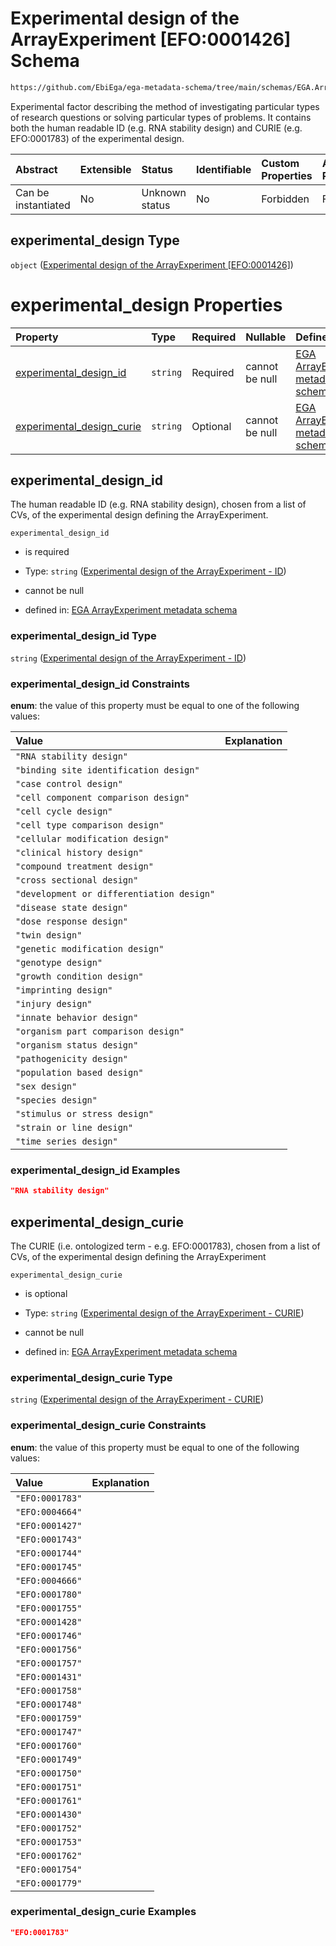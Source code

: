 # Experimental design of the ArrayExperiment \[EFO:0001426] Schema

```txt
https://github.com/EbiEga/ega-metadata-schema/tree/main/schemas/EGA.ArrayExperiment.json#/properties/experimental_design
```

Experimental factor describing the method of investigating particular types of research questions or solving particular types of problems. It contains both the human readable ID (e.g. RNA stability design) and CURIE (e.g. EFO:0001783) of the experimental design.

| Abstract            | Extensible | Status         | Identifiable | Custom Properties | Additional Properties | Access Restrictions | Defined In                                                                          |
| :------------------ | :--------- | :------------- | :----------- | :---------------- | :-------------------- | :------------------ | :---------------------------------------------------------------------------------- |
| Can be instantiated | No         | Unknown status | No           | Forbidden         | Forbidden             | none                | [EGA.ArrayExperiment.json*](../out/EGA.ArrayExperiment.json "open original schema") |

## experimental_design Type

`object` ([Experimental design of the ArrayExperiment \[EFO:0001426\]](ega-1-properties-experimental-design-of-the-arrayexperiment-efo0001426.md))

# experimental_design Properties

| Property                                                | Type     | Required | Nullable       | Defined by                                                                                                                                                                                                                                                                                                                                     |
| :------------------------------------------------------ | :------- | :------- | :------------- | :--------------------------------------------------------------------------------------------------------------------------------------------------------------------------------------------------------------------------------------------------------------------------------------------------------------------------------------------- |
| [experimental_design_id](#experimental_design_id)       | `string` | Required | cannot be null | [EGA ArrayExperiment metadata schema](ega-1-properties-experimental-design-of-the-arrayexperiment-efo0001426-properties-experimental-design-of-the-arrayexperiment---id.md "https://github.com/EbiEga/ega-metadata-schema/tree/main/schemas/EGA.ArrayExperiment.json#/properties/experimental_design/properties/experimental_design_id")       |
| [experimental_design_curie](#experimental_design_curie) | `string` | Optional | cannot be null | [EGA ArrayExperiment metadata schema](ega-1-properties-experimental-design-of-the-arrayexperiment-efo0001426-properties-experimental-design-of-the-arrayexperiment---curie.md "https://github.com/EbiEga/ega-metadata-schema/tree/main/schemas/EGA.ArrayExperiment.json#/properties/experimental_design/properties/experimental_design_curie") |

## experimental_design_id

The human readable ID (e.g. RNA stability design), chosen from a list of CVs, of the experimental design defining the ArrayExperiment.

`experimental_design_id`

*   is required

*   Type: `string` ([Experimental design of the ArrayExperiment - ID](ega-1-properties-experimental-design-of-the-arrayexperiment-efo0001426-properties-experimental-design-of-the-arrayexperiment---id.md))

*   cannot be null

*   defined in: [EGA ArrayExperiment metadata schema](ega-1-properties-experimental-design-of-the-arrayexperiment-efo0001426-properties-experimental-design-of-the-arrayexperiment---id.md "https://github.com/EbiEga/ega-metadata-schema/tree/main/schemas/EGA.ArrayExperiment.json#/properties/experimental_design/properties/experimental_design_id")

### experimental_design_id Type

`string` ([Experimental design of the ArrayExperiment - ID](ega-1-properties-experimental-design-of-the-arrayexperiment-efo0001426-properties-experimental-design-of-the-arrayexperiment---id.md))

### experimental_design_id Constraints

**enum**: the value of this property must be equal to one of the following values:

| Value                                     | Explanation |
| :---------------------------------------- | :---------- |
| `"RNA stability design"`                  |             |
| `"binding site identification design"`    |             |
| `"case control design"`                   |             |
| `"cell component comparison design"`      |             |
| `"cell cycle design"`                     |             |
| `"cell type comparison design"`           |             |
| `"cellular modification design"`          |             |
| `"clinical history design"`               |             |
| `"compound treatment design"`             |             |
| `"cross sectional design"`                |             |
| `"development or differentiation design"` |             |
| `"disease state design"`                  |             |
| `"dose response design"`                  |             |
| `"twin design"`                           |             |
| `"genetic modification design"`           |             |
| `"genotype design"`                       |             |
| `"growth condition design"`               |             |
| `"imprinting design"`                     |             |
| `"injury design"`                         |             |
| `"innate behavior design"`                |             |
| `"organism part comparison design"`       |             |
| `"organism status design"`                |             |
| `"pathogenicity design"`                  |             |
| `"population based design"`               |             |
| `"sex design"`                            |             |
| `"species design"`                        |             |
| `"stimulus or stress design"`             |             |
| `"strain or line design"`                 |             |
| `"time series design"`                    |             |

### experimental_design_id Examples

```json
"RNA stability design"
```

## experimental_design_curie

The CURIE (i.e. ontologized term - e.g. EFO:0001783), chosen from a list of CVs, of the experimental design defining the ArrayExperiment

`experimental_design_curie`

*   is optional

*   Type: `string` ([Experimental design of the ArrayExperiment - CURIE](ega-1-properties-experimental-design-of-the-arrayexperiment-efo0001426-properties-experimental-design-of-the-arrayexperiment---curie.md))

*   cannot be null

*   defined in: [EGA ArrayExperiment metadata schema](ega-1-properties-experimental-design-of-the-arrayexperiment-efo0001426-properties-experimental-design-of-the-arrayexperiment---curie.md "https://github.com/EbiEga/ega-metadata-schema/tree/main/schemas/EGA.ArrayExperiment.json#/properties/experimental_design/properties/experimental_design_curie")

### experimental_design_curie Type

`string` ([Experimental design of the ArrayExperiment - CURIE](ega-1-properties-experimental-design-of-the-arrayexperiment-efo0001426-properties-experimental-design-of-the-arrayexperiment---curie.md))

### experimental_design_curie Constraints

**enum**: the value of this property must be equal to one of the following values:

| Value           | Explanation |
| :-------------- | :---------- |
| `"EFO:0001783"` |             |
| `"EFO:0004664"` |             |
| `"EFO:0001427"` |             |
| `"EFO:0001743"` |             |
| `"EFO:0001744"` |             |
| `"EFO:0001745"` |             |
| `"EFO:0004666"` |             |
| `"EFO:0001780"` |             |
| `"EFO:0001755"` |             |
| `"EFO:0001428"` |             |
| `"EFO:0001746"` |             |
| `"EFO:0001756"` |             |
| `"EFO:0001757"` |             |
| `"EFO:0001431"` |             |
| `"EFO:0001758"` |             |
| `"EFO:0001748"` |             |
| `"EFO:0001759"` |             |
| `"EFO:0001747"` |             |
| `"EFO:0001760"` |             |
| `"EFO:0001749"` |             |
| `"EFO:0001750"` |             |
| `"EFO:0001751"` |             |
| `"EFO:0001761"` |             |
| `"EFO:0001430"` |             |
| `"EFO:0001752"` |             |
| `"EFO:0001753"` |             |
| `"EFO:0001762"` |             |
| `"EFO:0001754"` |             |
| `"EFO:0001779"` |             |

### experimental_design_curie Examples

```json
"EFO:0001783"
```
